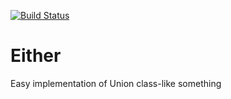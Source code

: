 [![Build Status](https://travis-ci.com/lambig/Either.svg?branch=main)](https://travis-ci.com/lambig/Either)
# Either
Easy implementation of Union class-like something
